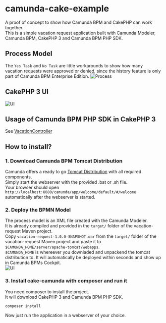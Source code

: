 # camunda-cake-example

A proof of concept to show how Camunda BPM and CakePHP can work together.  
This is a simple vacation request application built with Camunda Modeler, Camunda BPM, CakePHP 3 and Camunda BPM PHP SDK.

## Process Model

The `Yes Task` and `No Task` are little workarounds to show how many vacation requests were approved or denied,
since the history feature is only part of Camunda BPM Enterprise Edition.
![Process](https://github.com/steffenbrand/camunda-cake-example/blob/master/process.png?raw=true)

## CakePHP 3 UI

![UI](https://github.com/steffenbrand/camunda-cake-example/blob/master/vacation-requests.png?raw=true)

## Usage of Camunda BPM PHP SDK in CakePHP 3

See [VacationController](https://github.com/steffenbrand/camunda-cake-example/blob/master/cake-camunda/src/Controller/VacationController.php)

## How to install?

### 1. Download Camunda BPM Tomcat Distribution

Camunda offers a ready to go [Tomcat Distribution](https://camunda.org/download/) with all required components.  
Simply start the webserver with the provided .bat or .sh file.  
Your browser should open `http://localhost:8080/camunda/app/welcome/default/#/welcome` automatically after the webserver is started.

### 2. Deploy the BPMN Model
The process model is an XML file created with the Camunda Modeler.  
It is already compiled and provided in the `target/` folder of the vacation-request Maven project.  
Copy `vacation-request-1.0.0-SNAPSHOT.war` from the `target/` folder of the vacation-request Maven project and paste it to `$CAMUNDA_HOME/server/apache-tomcat/webapps`.  
`$CAMUNDA_HOME` is whereever you downladed and unpackend the tomcat distribution to.
It will automatically be deployed within seconds and show up in Camunda BPMs Cockpit.  
![UI](https://github.com/steffenbrand/camunda-cake-example/blob/master/cockpit.png?raw=true)

### 3. Install cake-camunda with composer and run it
You need composer to install the project.  
It will download CakePHP 3 and Camunda BPM PHP SDK.  
```
composer install
```
Now just run the application in a webserver of your choice.

